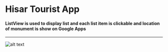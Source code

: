 # Hisar Tourist App
#### ListView is used to display list and each list item is clickable and location of monument is show on Google Apps
---

![alt text](https://github.com/bharatgupta99/hisar-tourist/blob/master/tourist_app.png "App SS")
